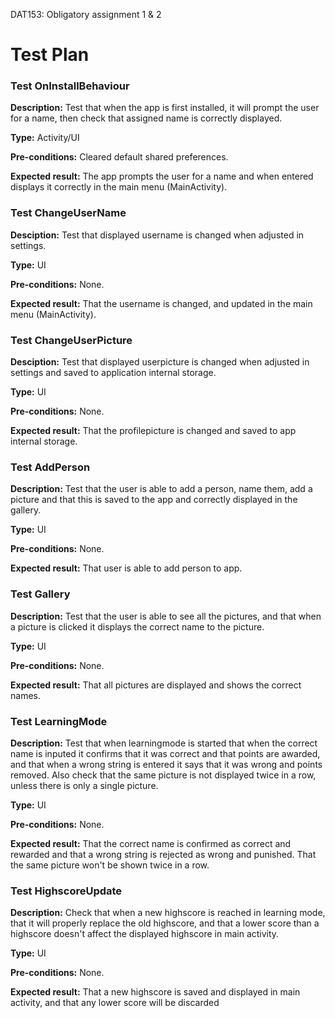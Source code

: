 DAT153: Obligatory assignment 1 &amp; 2
# Test Plan

### Test OnInstallBehaviour

__Description:__
Test that when the app is first installed, it will prompt the user for a name, then check that assigned name is correctly displayed.

__Type:__
Activity/UI

__Pre-conditions:__
Cleared default shared preferences.

__Expected result:__
The app prompts the user for a name and when entered displays it correctly in the main menu (MainActivity).


### Test ChangeUserName

__Desciption:__
Test that displayed username is changed when adjusted in settings.

__Type:__
UI

__Pre-conditions:__
None.

__Expected result:__
That the username is changed, and updated in the main menu (MainActivity).

### Test ChangeUserPicture

__Desciption:__
Test that displayed userpicture is changed when adjusted in settings and saved to application internal storage.

__Type:__
UI

__Pre-conditions:__
None.

__Expected result:__
That the profilepicture is changed and saved to app internal storage.

### Test AddPerson

__Description:__
Test that the user is able to add a person, name them, add a picture and that this is saved to the app and correctly displayed in the gallery.

__Type:__
UI

__Pre-conditions:__
None.

__Expected result:__
That user is able to add person to app.

### Test Gallery

__Description:__
Test that the user is able to see all the pictures, and that when a picture is clicked it displays the correct name to the picture.

__Type:__
UI

__Pre-conditions:__
None.

__Expected result:__
That all pictures are displayed and shows the correct names.

### Test LearningMode

__Description:__
Test that when learningmode is started that when the correct name is inputed it confirms that it was correct and that points are awarded, and that when a wrong string is entered it says that it was wrong and points removed. Also check that the same picture is not displayed twice in a row, unless there is only a single picture. 

__Type:__
UI

__Pre-conditions:__
None.

__Expected result:__
That the correct name is confirmed as correct and rewarded and that a wrong string is rejected as wrong and punished. That the same picture won't be shown twice in a row.

### Test HighscoreUpdate

__Description:__
Check that when a new highscore is reached in learning mode, that it will properly replace the old highscore, and that a lower score than a highscore doesn't affect the displayed highscore in main activity.

__Type:__
UI

__Pre-conditions:__
None.

__Expected result:__
That a new highscore is saved and displayed in main activity, and that any lower score will be discarded
